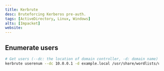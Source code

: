 ```yaml
---
title: Kerbrute
desc: Bruteforcing Kerberos pre-auth.
tags: [ActiveDirectory, Linux, Windows]
alts: [Impacket]
website:
---
```


## Enumerate users

```sh
# Get users (--dc: the location of domain controller, -d: domain name)
kerbrute userenum --dc 10.0.0.1 -d example.local /usr/share/wordlists/username.txt
```